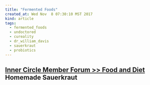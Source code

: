 ```yaml
---
title: "Fermented Foods"
created_at: Wed Nov  8 07:30:10 MST 2017
kind: article
tags:
  - fermented_foods
  - undoctored
  - cureality
  - dr_william_davis
  - sauerkraut
  - probiotics
---
```


<h2>
  <a href="https://innercircle.undoctored.com/forum/topics.aspx?ID=10532" target="_blank">Inner Circle Member Forum >> Food and Diet</a>
  Homemade Sauerkraut 
</h2>

<!--
html boilerplate
<a href="" target="_blank"></a>
<a name=""></a>
<img src="" width="400px">
<ul>
  <li></li>
</ul>
<pre>
</pre>
<p style="margin-bottom: 2em;"></p>
<hr style="border: 0; height: 3px; background: #333; background-image: linear-gradient(to right, #ccc, #333, #ccc);">
<pre><code>
</code></pre>
<math xmlns='http://www.w3.org/1998/Math/MathML' display='block'>
</math>
-->
